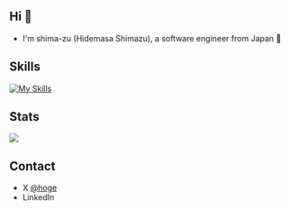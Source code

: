 ## Hi 👋

- I'm shima-zu (Hidemasa Shimazu), a software engineer from Japan :japan:

## Skills

[![My Skills](https://skillicons.dev/icons?i=ruby,rails,js,ts,go,kotlin,mysql,docker,aws)](https://skillicons.dev)

## Stats

![](https://github-profile-summary-cards.vercel.app/api/cards/profile-details?username=shima-zu&theme=tokyonight)

## Contact

- X [@hoge]()
- LinkedIn
